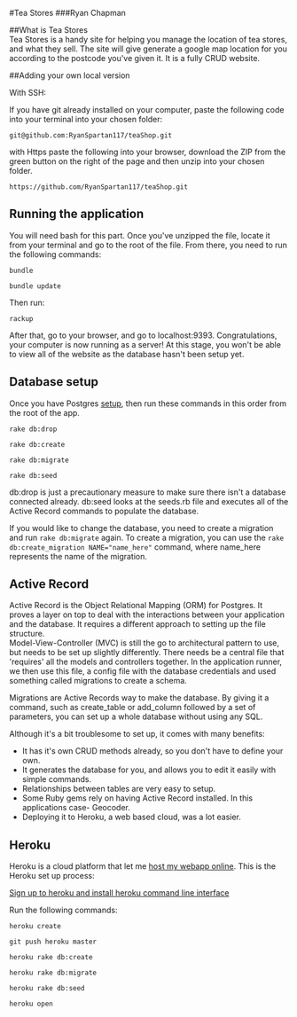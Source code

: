 #Tea Stores
###Ryan Chapman

##What is Tea Stores  
Tea Stores is a handy site for helping you manage the location of tea stores, and what they sell. The site will give generate a google map location for you according to the postcode you've given it. It is a fully CRUD website.


##Adding your own local version

With SSH:

If you have git already installed on your computer, paste the following code into your terminal into your chosen folder:

```
git@github.com:RyanSpartan117/teaShop.git

```

with Https paste the following into your browser, download the ZIP from the green button on the right of the page and then unzip into your chosen folder.

```
https://github.com/RyanSpartan117/teaShop.git

```


## Running the application

You will need bash for this part. Once you've unzipped the file, locate it from your terminal and go to the root of the file. From there, you need to run the following commands:

```
bundle 
```

``` 
bundle update
```

Then run:

```
rackup
```
After that, go to your browser, and go to localhost:9393. Congratulations, your computer is now running as a server! At this stage, you won't be able to view all of the website as the database hasn't been setup yet.  

## Database setup  

Once you have Postgres [setup](http://postgresguide.com/), then run these commands in this order from the root of the app.  
``` 
rake db:drop
```  
``` 
rake db:create
```  
``` 
rake db:migrate
```  
``` 
rake db:seed
```  
db:drop is just a precautionary measure to make sure there isn't a database connected already. db:seed looks at the seeds.rb file and executes all of the Active Record commands to populate the database.

If you would like to change the database, you need to create a migration and run `rake db:migrate` again. To create a migration, you can use the `rake db:create_migration NAME="name_here"` command, where name_here represents the name of the migration. 

## Active Record

Active Record is the Object Relational Mapping (ORM) for Postgres. It proves a layer on top to deal with the interactions between your application and the database. It requires a different approach to setting up the file structure.  
Model-View-Controller (MVC) is still the go to architectural pattern to use, but needs to be set up slightly differently. There needs be a central file that 'requires' all the models and controllers together. In the application runner, we then use this file, a config file with the database credentials and used something called migrations to create a schema.  

Migrations are Active Records way to make the database. By giving it a command, such as create_table or add_column followed by a set of parameters, you can set up a whole database without using any SQL.

Although it's a bit troublesome to set up, it comes with many benefits:

* It has it's own CRUD methods already, so you don't have to define your own. 
* It generates the database for you, and allows you to edit it easily with simple commands.
* Relationships between tables are very easy to setup.
* Some Ruby gems rely on having Active Record installed. In this applications case- Geocoder.
* Deploying it to Heroku, a web based cloud, was a lot easier.  

## Heroku  

Heroku is a cloud platform that let me [host my webapp online](https://warm-shelf-16330.herokuapp.com/). This is the Heroku set up process:

[Sign up to heroku and install heroku command line interface](https://devcenter.heroku.com/articles/getting-started-with-nodejs#introduction)

Run the following commands:
```
heroku create
```  
``` 
git push heroku master
```  
```
heroku rake db:create
```  
``` 
heroku rake db:migrate
```  
```
heroku rake db:seed
```  
```
heroku open
```  




